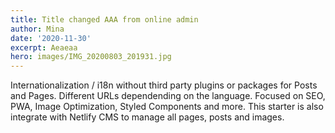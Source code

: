 ```yaml
---
title: Title changed AAA from online admin
author: Mina
date: '2020-11-30'
excerpt: Aeaeaa
hero: images/IMG_20200803_201931.jpg
---
```

<!--StartFragment-->

Internationalization / i18n without third party plugins or packages for Posts and Pages. Different URLs dependending on the language. Focused on SEO, PWA, Image Optimization, Styled Components and more. This starter is also integrate with Netlify CMS to manage all pages, posts and images.

<!--EndFragment-->
